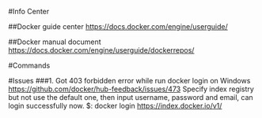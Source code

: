 #Info Center

##Docker guide center
https://docs.docker.com/engine/userguide/

##Docker manual document
https://docs.docker.com/engine/userguide/dockerrepos/

#Commands

#Issues
###1. Got 403 forbidden error while run docker login on Windows
https://github.com/docker/hub-feedback/issues/473
Specify index registry but not use the default one, then input username, password and email, can login successfully now.
$: docker login  https://index.docker.io/v1/
